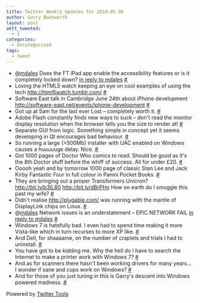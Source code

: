 ```yaml
---
title: Twitter Weekly Updates for 2010-05-30
author: Garry Bodsworth
layout: post
aktt_tweeted:
  - 1
categories:
  - Uncategorized
tags:
  - tweet
---
```

<ul class="aktt_tweet_digest">
  <li>
    @<a href="http://twitter.com/mdales" class="aktt_username">mdales</a> Does the FT iPad app enable the accessibility features or is it completely locked down? <a href="http://twitter.com/mdales/statuses/14544993682" class="aktt_tweet_reply">in reply to mdales</a> <a href="http://twitter.com/garrybodsworth/statuses/14553313331" class="aktt_tweet_time">#</a>
  </li>
  <li>
    Loving the HTML5 watch keeping an eye on cool examples of using the tech <a href="http://html5watch.tumblr.com/" rel="nofollow">http://html5watch.tumblr.com/</a> <a href="http://twitter.com/garrybodsworth/statuses/14553580644" class="aktt_tweet_time">#</a>
  </li>
  <li>
    Software East talk in Cambridge June 24th about iPhone development <a href="http://software-east.net/events/iphone-development" rel="nofollow">http://software-east.net/events/iphone-development</a> <a href="http://twitter.com/garrybodsworth/statuses/14557296263" class="aktt_tweet_time">#</a>
  </li>
  <li>
    Got up at 5am for the last ever Lost &#8211; completely worth it. <a href="http://twitter.com/garrybodsworth/statuses/14606890804" class="aktt_tweet_time">#</a>
  </li>
  <li>
    Adobe Flash constantly finds new ways to suck &#8211; don't read the monitor display resolution when the browser tells you the size to render at! <a href="http://twitter.com/garrybodsworth/statuses/14616160537" class="aktt_tweet_time">#</a>
  </li>
  <li>
    Separate GUI from logic. Something simple in concept yet it seems developing in Qt encourages bad behaviour. <a href="http://twitter.com/garrybodsworth/statuses/14719023245" class="aktt_tweet_time">#</a>
  </li>
  <li>
    So running a large (>500Mb) installer with UAC enabled on Windows causes a huuuuuge delay. Nice. <a href="http://twitter.com/garrybodsworth/statuses/14748547398" class="aktt_tweet_time">#</a>
  </li>
  <li>
    Got 1000 pages of Doctor Who comics to read. Should be good as it's the 8th Doctor stuff before the whiff of success. All for under £20. <a href="http://twitter.com/garrybodsworth/statuses/14852662298" class="aktt_tweet_time">#</a>
  </li>
  <li>
    Ooooh yeah and by tomorrow 1000 page of classic Stan Lee and Jack Kirby Fantastic Four in full colour in Panini Pocket Books. <a href="http://twitter.com/garrybodsworth/statuses/14852744826" class="aktt_tweet_time">#</a>
  </li>
  <li>
    They are bringing out a proper Transformers Unicron? <a href="http://bit.ly/b3IL80" rel="nofollow">http://bit.ly/b3IL80</a> <a href="http://bit.ly/dBrPHn" rel="nofollow">http://bit.ly/dBrPHn</a> How on earth do I smuggle this past my wife? <a href="http://twitter.com/garrybodsworth/statuses/14855002486" class="aktt_tweet_time">#</a>
  </li>
  <li>
    Didn't realise <a href="http://plugable.com/" rel="nofollow">http://plugable.com/</a> was running with the mantle of DisplayLink chips on Linux. <a href="http://twitter.com/garrybodsworth/statuses/14858127593" class="aktt_tweet_time">#</a>
  </li>
  <li>
    @<a href="http://twitter.com/mdales" class="aktt_username">mdales</a> Network issues is an understatement &#8211; EPIC NETWORK FAIL <a href="http://twitter.com/mdales/statuses/14896187948" class="aktt_tweet_reply">in reply to mdales</a> <a href="http://twitter.com/garrybodsworth/statuses/14896627748" class="aktt_tweet_time">#</a>
  </li>
  <li>
    Windows 7 is hatefully bad. I even had to spend time making it more Vista-like which in turn recurses to more XP like. <a href="http://twitter.com/garrybodsworth/statuses/14990774715" class="aktt_tweet_time">#</a>
  </li>
  <li>
    And Dell, for shaaaame, on the number of craplets and trials I had to uninstall. <a href="http://twitter.com/garrybodsworth/statuses/14990869905" class="aktt_tweet_time">#</a>
  </li>
  <li>
    You have got to be kidding me. Why the hell do I have to search the Internet to make a printer work with Windows 7? <a href="http://twitter.com/garrybodsworth/statuses/14995222516" class="aktt_tweet_time">#</a>
  </li>
  <li>
    And as for scanners there hasn't been working drivers for many years&#8230; I wonder if sane and cups work on Windows? <a href="http://twitter.com/garrybodsworth/statuses/14995311160" class="aktt_tweet_time">#</a>
  </li>
  <li>
    And for those of you just tuning in this is Garry's descent into Windows powered madness. <a href="http://twitter.com/garrybodsworth/statuses/14995367541" class="aktt_tweet_time">#</a>
  </li>
</ul>

<p class="aktt_credit">
  Powered by <a href="http://alexking.org/projects/wordpress">Twitter Tools</a>
</p>